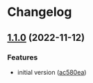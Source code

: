 # Changelog

## [1.1.0](https://github.com/stijnvanhulle/template/compare/@stijnvanhulle/template-core-v1.0.0...@stijnvanhulle/template-core-v1.1.0) (2022-11-12)


### Features

* initial version ([ac580ea](https://github.com/stijnvanhulle/template/commit/ac580eaf54d5b91bcab07ced68f7b67148e7d004))
